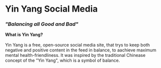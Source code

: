 # Yin Yang Social Media
### *"Balancing all Good and Bad"*

**What is Yin Yang?**
<br><br>
Yin Yang is a free, open-source social media site, that trys to keep both negative and positive content in the feed in balance, to aachieve maximum mental health-friendliness.
It was inspired by the traditional Chinease concept of the "Yin Yang", which is a symbol of balance.
